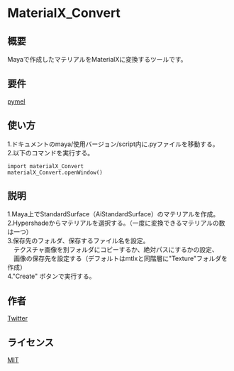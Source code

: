 # MaterialX_Convert

## 概要
Mayaで作成したマテリアルをMaterialXに変換するツールです。
## 要件
[pymel](https://github.com/LumaPictures/pymel)
## 使い方
1.ドキュメントのmaya/使用バージョン/script内に.pyファイルを移動する。  
2.以下のコマンドを実行する。
```
import materialX_Convert
materialX_Convert.openWindow()
```
## 説明
1.Maya上でStandardSurface（AiStandardSurface）のマテリアルを作成。  
2.Hypershadeからマテリアルを選択する。（一度に変換できるマテリアルの数は一つ）  
3.保存先のフォルダ、保存するファイル名を設定。  
　テクスチャ画像を別フォルダにコピーするか、絶対パスにするかの設定、  
　画像の保存先を設定する（デフォルトはmtlxと同階層に"Texture"フォルダを作成）  
4."Create" ボタンで実行する。
## 作者
[Twitter](https://x.com/cotte_921)

## ライセンス
[MIT](LICENSE)

